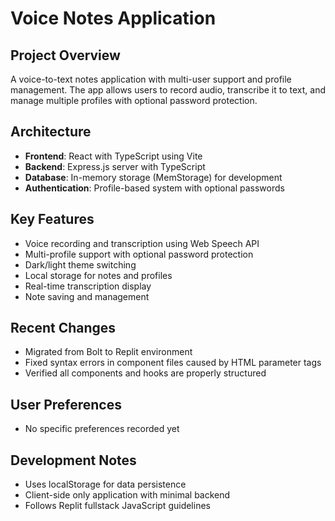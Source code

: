 # Voice Notes Application

## Project Overview
A voice-to-text notes application with multi-user support and profile management. The app allows users to record audio, transcribe it to text, and manage multiple profiles with optional password protection.

## Architecture
- **Frontend**: React with TypeScript using Vite
- **Backend**: Express.js server with TypeScript
- **Database**: In-memory storage (MemStorage) for development
- **Authentication**: Profile-based system with optional passwords

## Key Features
- Voice recording and transcription using Web Speech API
- Multi-profile support with optional password protection
- Dark/light theme switching
- Local storage for notes and profiles
- Real-time transcription display
- Note saving and management

## Recent Changes
- Migrated from Bolt to Replit environment
- Fixed syntax errors in component files caused by HTML parameter tags
- Verified all components and hooks are properly structured

## User Preferences
- No specific preferences recorded yet

## Development Notes
- Uses localStorage for data persistence
- Client-side only application with minimal backend
- Follows Replit fullstack JavaScript guidelines